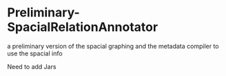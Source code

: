 # Preliminary-SpacialRelationAnnotator
a preliminary version of the spacial graphing and the metadata compiler to use the spacial info

Need to add Jars